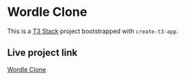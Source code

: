 # Wordle Clone

This is a [T3 Stack](https://create.t3.gg/) project bootstrapped with `create-t3-app`.

## Live project link

[Wordle Clone](https://wordle-clone-jakemstar.vercel.app)
